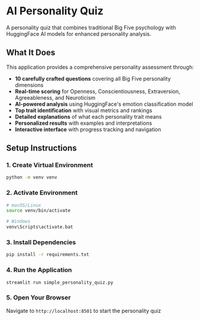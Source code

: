 # AI Personality Quiz
A personality quiz that combines traditional Big Five psychology with HuggingFace AI models for enhanced personality analysis.

## What It Does

This application provides a comprehensive personality assessment through:
- **10 carefully crafted questions** covering all Big Five personality dimensions
- **Real-time scoring** for Openness, Conscientiousness, Extraversion, Agreeableness, and Neuroticism
- **AI-powered analysis** using HuggingFace's emotion classification model
- **Top trait identification** with visual metrics and rankings
- **Detailed explanations** of what each personality trait means
- **Personalized results** with examples and interpretations
- **Interactive interface** with progress tracking and navigation

## Setup Instructions

### 1. Create Virtual Environment
```bash
python -m venv venv
```

### 2. Activate Environment
```bash
# macOS/Linux
source venv/bin/activate

# Windows
venv\Scripts\activate.bat
```

### 3. Install Dependencies
```bash
pip install -r requirements.txt
```

### 4. Run the Application
```bash
streamlit run simple_personality_quiz.py
```

### 5. Open Your Browser
Navigate to `http://localhost:8501` to start the personality quiz
